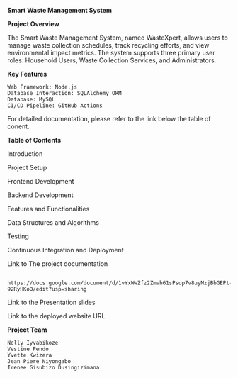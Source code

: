 **Smart Waste Management System**

**Project Overview**

The Smart Waste Management System, named WasteXpert, allows users to manage waste collection schedules, track recycling efforts, and view environmental impact metrics. 
The system supports three primary user roles: Household Users, Waste Collection Services, and Administrators.

**Key Features**

    Web Framework: Node.js
    Database Interaction: SQLAlchemy ORM
    Database: MySQL
    CI/CD Pipeline: GitHub Actions

For detailed documentation, please refer to the link below the table of conent.

**Table of Contents**

   Introduction
   
   Project Setup
   
   Frontend Development
   
   Backend Development
   
   Features and Functionalities
   
   Data Structures and Algorithms
   
   Testing
   
   Continuous Integration and Deployment


Link to The project documentation 

     https://docs.google.com/document/d/1vYxWwZfz2Zmvh61sPsop7v8uyMzjBbGEPt-92RyHKoQ/edit?usp=sharing
     
Link to the Presentation slides

Link to the deployed website URL

**Project Team**

    Nelly Iyvabikoze
    Vestine Pendo
    Yvette Kwizera
    Jean Piere Niyongabo
    Irenee Gisubizo Dusingizimana
